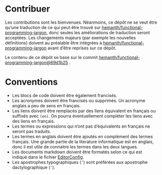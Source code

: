 # Contribuer

Les contributions sont les bienvenues. Néanmoins, ce dépôt ne se veut être qu’une traduction de ce qui peut être trouvé
sur [hemanth/functional-programming-jargon](https://github.com/hemanth/functional-programming-jargon/), donc seules les
améliorations de traduction seront acceptées. Les changements majeurs (par exemple les nouvelles définitions) doivent au
préalable être intégrées à
[hemanth/functional-programming-jargon](https://github.com/hemanth/functional-programming-jargon/blob/master/contributing.md)
avant d’être reprises sur ce dépôt.

Le contenu de ce dépôt se base sur le commit
[hemanth/functional-programming-jargon@69d1b25](https://github.com/hemanth/functional-programming-jargon/commit/69d1b25308f0ff0c5e98234d5d6ccea26aa13388)
.

# Conventions

- Les blocs de code doivent être également francisés.
- Les acronymes doivent être francisés ou supprimés. Un acronyme anglais a peu de sens en français.
- Les liens doivent être remplacés par des liens équivalent en français ou suffixés avec `(en)`. On pourra
  éventuellement compléter les liens avec des liens en français.
- Les termes ou expressions qui n’ont pas d’équivalents en français ne seront pas traduits.
- Les termes en anglais doivent être ajoutés en complément des termes français. Une grande partie de la literature
  informatique est en anglais, donc il est utile de connaitre les termes dans les deux langues.
- Les documents markdown doivent être formatés selon ce qui est indiqué dans le fichier [EditorConfig](/.editorconfig).
- Les apostrophes typographiques (`’`) sont préférées aux apostrophe dactylographique (`'`).

